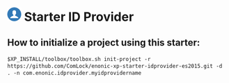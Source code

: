# ![LOGO](idprovider.png?raw=true "Title") Starter ID Provider

## How to initialize a project using this starter:

    $XP_INSTALL/toolbox/toolbox.sh init-project -r https://github.com/ComLock/enonic-xp-starter-idprovider-es2015.git -d . -n com.enonic.idprovider.myidprovidername
